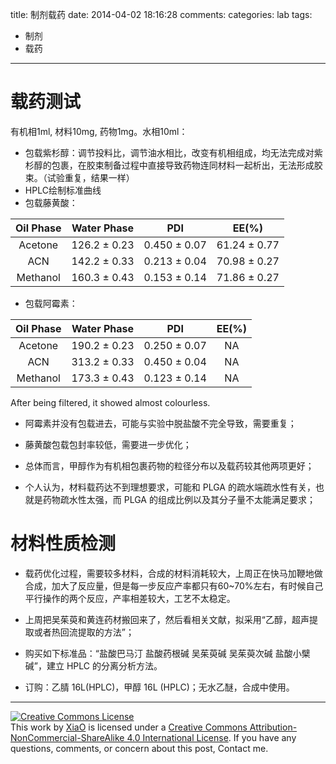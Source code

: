 title: 制剂载药
date: 2014-04-02 18:16:28
comments:
categories: lab
tags: 
  - 制剂
  - 载药
---

# 载药测试

有机相1ml, 材料10mg, 药物1mg。水相10ml：

* 包载紫杉醇：调节投料比，调节油水相比，改变有机相组成，均无法完成对紫杉醇的包裹，在胶束制备过程中直接导致药物连同材料一起析出，无法形成胶束。（试验重复，结果一样）
* HPLC绘制标准曲线
* 包载藤黄酸：

Oil Phase | Water Phase | PDI | EE(%)
:-------: | :-------: | :-------: | :-------:
Acetone | 126.2 ± 0.23 | 0.450 ± 0.07 | 61.24 ± 0.77
ACN | 142.2 ± 0.33 | 0.213 ± 0.04 | 70.98 ± 0.27
Methanol | 160.3 ± 0.43| 0.153 ± 0.14 | 71.86 ± 0.27
<!--more-->
* 包载阿霉素：

Oil Phase | Water Phase | PDI | EE(%)
:-------: | :-------: | :-------: | :-------:
Acetone | 190.2 ± 0.23 | 0.250 ± 0.07 | NA
ACN | 313.2 ± 0.33 | 0.450 ± 0.04 | NA
Methanol | 173.3 ± 0.43| 0.123 ± 0.14 | NA

After being filtered, it showed almost colourless. 

* 阿霉素并没有包载进去，可能与实验中脱盐酸不完全导致，需要重复；
* 藤黄酸包载包封率较低，需要进一步优化；
* 总体而言，甲醇作为有机相包裹药物的粒径分布以及载药较其他两项更好；

* 个人认为，材料载药达不到理想要求，可能和 PLGA 的疏水端疏水性有关，也就是药物疏水性太强，而 PLGA 的组成比例以及其分子量不太能满足要求；

# 材料性质检测

* 载药优化过程，需要较多材料，合成的材料消耗较大，上周正在快马加鞭地做合成，加大了反应量，但是每一步反应产率都只有60~70%左右，有时候自己平行操作的两个反应，产率相差较大，工艺不太稳定。

* 上周把吴茱萸和黄连药材搬回来了，然后看相关文献，拟采用“乙醇，超声提取或者热回流提取的方法”；
* 购买如下标准品：“盐酸巴马汀 盐酸药根碱 吴茱萸碱 吴茱萸次碱 盐酸小檗碱”，建立 HPLC 的分离分析方法。
* 订购：乙腈 16L(HPLC)，甲醇 16L (HPLC)；无水乙醚，合成中使用。



---
<a rel="license" href="http://creativecommons.org/licenses/by-nc-sa/4.0/"><img alt="Creative Commons License" style="border-width:0; border-radius: 0px !important; display: block; margin-left: auto; margin-right: auto" src="/img/by-nc-sa.svg" /></a>This work by <a xmlns:cc="http://creativecommons.org/ns#" href="mailto:navyshaw@yaoo.com" property="cc:attributionName" rel="cc:attributionURL">XiaO</a> is licensed under a <a rel="license" href="http://creativecommons.org/licenses/by-nc-sa/4.0/">Creative Commons Attribution-NonCommercial-ShareAlike 4.0 International License</a>. If you have any questions, comments, or concern about this post, Contact me.

